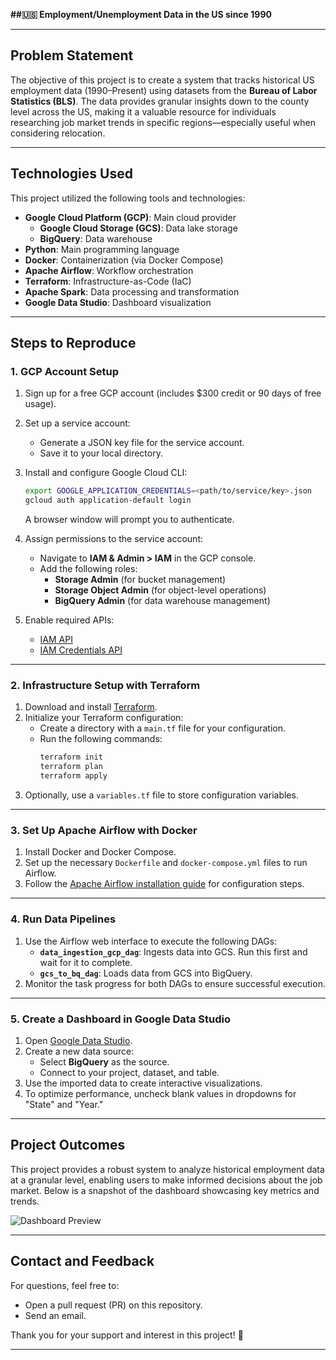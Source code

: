 
**##🇺🇸 Employment/Unemployment Data in the US since 1990**



---

## **Problem Statement**
The objective of this project is to create a system that tracks historical US employment data (1990–Present) using datasets from the **Bureau of Labor Statistics (BLS)**. The data provides granular insights down to the county level across the US, making it a valuable resource for individuals researching job market trends in specific regions—especially useful when considering relocation.

---

## **Technologies Used**
This project utilized the following tools and technologies:
- **Google Cloud Platform (GCP)**: Main cloud provider
  - **Google Cloud Storage (GCS)**: Data lake storage
  - **BigQuery**: Data warehouse
- **Python**: Main programming language
- **Docker**: Containerization (via Docker Compose)
- **Apache Airflow**: Workflow orchestration
- **Terraform**: Infrastructure-as-Code (IaC)
- **Apache Spark**: Data processing and transformation
- **Google Data Studio**: Dashboard visualization

---

## **Steps to Reproduce**

### **1. GCP Account Setup**
1. Sign up for a free GCP account (includes $300 credit or 90 days of free usage).
2. Set up a service account:
   - Generate a JSON key file for the service account.
   - Save it to your local directory.
3. Install and configure Google Cloud CLI:
   ```bash
   export GOOGLE_APPLICATION_CREDENTIALS=<path/to/service/key>.json
   gcloud auth application-default login
   ```
   A browser window will prompt you to authenticate.

4. Assign permissions to the service account:
   - Navigate to **IAM & Admin > IAM** in the GCP console.
   - Add the following roles:
     - **Storage Admin** (for bucket management)
     - **Storage Object Admin** (for object-level operations)
     - **BigQuery Admin** (for data warehouse management)

5. Enable required APIs:
   - [IAM API](https://console.cloud.google.com/apis/library/iam.googleapis.com)
   - [IAM Credentials API](https://console.cloud.google.com/apis/library/iamcredentials.googleapis.com)

---

### **2. Infrastructure Setup with Terraform**
1. Download and install [Terraform](https://www.terraform.io/downloads).
2. Initialize your Terraform configuration:
   - Create a directory with a `main.tf` file for your configuration.
   - Run the following commands:
     ```bash
     terraform init
     terraform plan
     terraform apply
     ```
3. Optionally, use a `variables.tf` file to store configuration variables.

---

### **3. Set Up Apache Airflow with Docker**
1. Install Docker and Docker Compose.
2. Set up the necessary `Dockerfile` and `docker-compose.yml` files to run Airflow.
3. Follow the [Apache Airflow installation guide](https://airflow.apache.org/docs/apache-airflow/stable/installation/index.html) for configuration steps.

---

### **4. Run Data Pipelines**
1. Use the Airflow web interface to execute the following DAGs:
   - **`data_ingestion_gcp_dag`**: Ingests data into GCS. Run this first and wait for it to complete.
   - **`gcs_to_bq_dag`**: Loads data from GCS into BigQuery.
2. Monitor the task progress for both DAGs to ensure successful execution.

---

### **5. Create a Dashboard in Google Data Studio**
1. Open [Google Data Studio](https://datastudio.google.com/).
2. Create a new data source:
   - Select **BigQuery** as the source.
   - Connect to your project, dataset, and table.
3. Use the imported data to create interactive visualizations.
4. To optimize performance, uncheck blank values in dropdowns for "State" and "Year."

---

## **Project Outcomes**
This project provides a robust system to analyze historical employment data at a granular level, enabling users to make informed decisions about the job market. Below is a snapshot of the dashboard showcasing key metrics and trends.

![Dashboard Preview](#)

---

## **Contact and Feedback**
For questions, feel free to:
- Open a pull request (PR) on this repository.
- Send an email.

Thank you for your support and interest in this project! 🚀

---
